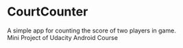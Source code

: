 # CourtCounter
A simple app for counting the score of two players in game.<br/>
Mini Project of Udacity Android Course
